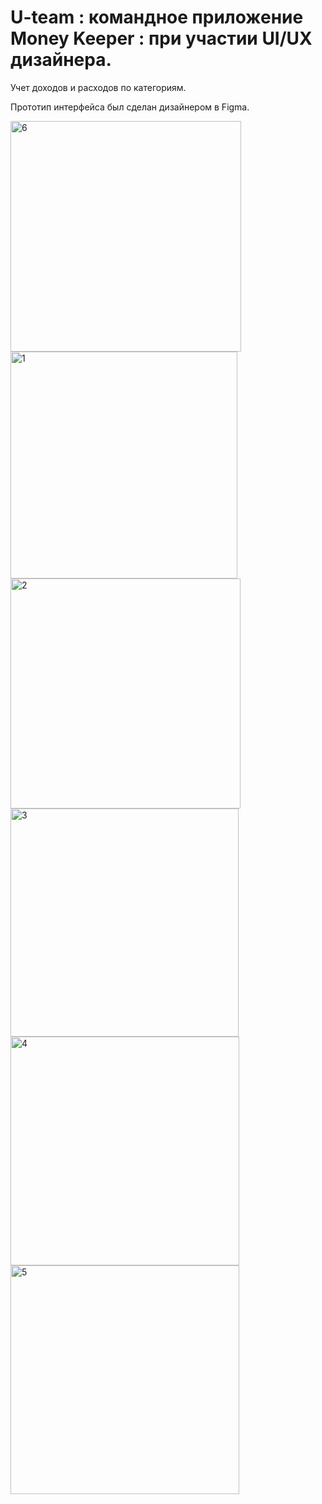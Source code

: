 # U-team : командное приложение Money Keeper : при участии UI/UX дизайнера.
Учет доходов и расходов по категориям.

Прототип интерфейса был сделан дизайнером в Figma.

<img width="369" alt="6" src="https://user-images.githubusercontent.com/90995165/173980136-8ad331e0-4fb5-4e64-bb3d-0776f3caa01a.png">
<img width="363" alt="1" src="https://user-images.githubusercontent.com/90995165/167603354-4986db79-fe8c-497f-94b5-d0af52f8367a.png">
<img width="368" alt="2" src="https://user-images.githubusercontent.com/90995165/167603394-5dba5051-57d4-4eee-823a-de9f9ac330fa.png">
<img width="365" alt="3" src="https://user-images.githubusercontent.com/90995165/167603431-0884d1d7-8c21-4d34-95c3-a936ebd23dd4.png">
<img width="366" alt="4" src="https://user-images.githubusercontent.com/90995165/167603472-0c0d9ff6-2b54-4dc9-9e4b-fb2102d0e97a.png">
<img width="366" alt="5" src="https://user-images.githubusercontent.com/90995165/167603494-4fc91722-09dd-45c0-8357-8558952ef976.png">
